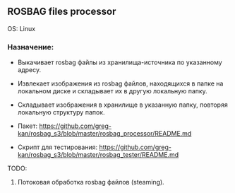 ## ROSBAG files processor

OS: Linux

### Назначение:

- Выкачивает rosbag файлы из хранилища-источника по указанному адресу.
- Извлекает изображения из rosbag файлов, находящихся в папке на локальном диске и складывает их в другую локальную папку.
- Складывает изображения в хранилище в указанную папку, повторяя локальную структуру папок.


- Пакет: https://github.com/greg-kan/rosbag_s3/blob/master/rosbag_processor/README.md
- Скрипт для тестирования: https://github.com/greg-kan/rosbag_s3/blob/master/rosbag_tester/README.md

TODO:

1. Потоковая обработка rosbag файлов (steaming).
